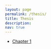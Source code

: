 ```yaml
---
layout: page
permalink: /thesis/
title: Thesis
description: 
nav: true
---
```



<ul>
    <li>
        <a href="/assets/pdf/thesis/chapter1.pdf">Chapter 1</a>
    </li>
</ul>


